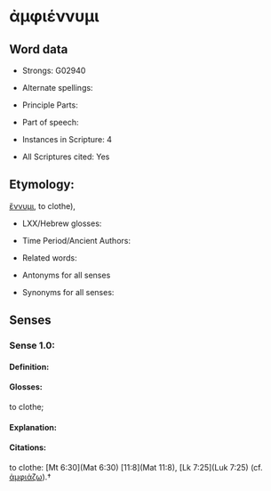 # ἀμφιέννυμι

<!-- Status: S2=NeedsEdits -->
<!-- Lexica used for edits:   -->

## Word data

* Strongs: G02940

* Alternate spellings:



* Principle Parts: 


* Part of speech: 


* Instances in Scripture: 4

* All Scriptures cited: Yes

## Etymology: 

[ἕννυμι](), to clothe),

* LXX/Hebrew glosses: 


* Time Period/Ancient Authors: 


* Related words: 

* Antonyms for all senses

* Synonyms for all senses: 


## Senses 


### Sense  1.0: 

#### Definition: 

#### Glosses: 

to clothe; 

#### Explanation: 


#### Citations: 

to clothe: [Mt 6:30](Mat 6:30) [11:8](Mat 11:8), [Lk 7:25](Luk 7:25) (cf. [ἀμφιάζω]()).†
